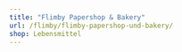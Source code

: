 ```yaml
---
title: "Flimby Papershop & Bakery"
url: /flimby/flimby-papershop-und-bakery/
shop: Lebensmittel
---
```

